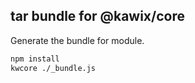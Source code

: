 ## tar bundle for @kawix/core

Generate the bundle for module. 

```bash 
npm install 
kwcore ./_bundle.js
```

